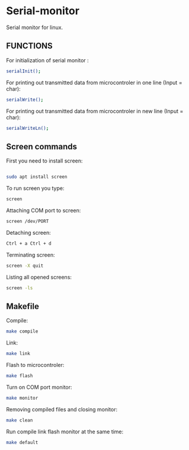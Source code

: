 # Serial-monitor
Serial monitor for linux.

## FUNCTIONS
For initialization of serial monitor :
```bash
serialInit();
```

For printing out transmitted data from microcontroler in one line (Input = char):
```bash
serialWrite();
```
For printing out transmitted data from microcontroler in new line (Input = char):
```bash
serialWriteLn();
```

## Screen commands

 First you need to install screen:
```bash

sudo apt install screen

```
To run screen you type:
```bash
screen
```

Attaching COM port to screen:
```bash
screen /dev/PORT
```

Detaching screen:
```bash
Ctrl + a Ctrl + d
```

Terminating screen: 
```bash
screen -X quit
```

Listing all opened screens:
```bash
screen -ls
```
## Makefile

Compile:
```bash
make compile
```

Link:
```bash
make link
```

Flash to microcontroler:
```bash
make flash
```

Turn on COM port monitor:
```bash
make monitor
```

 Removing compiled files and closing monitor:
 ```bash
 make clean
 ```

 Run compile link flash monitor at the same time:
 ```bash
 make default
 ```





